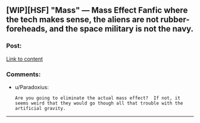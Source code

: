 ## [WIP][HSF] "Mass" — Mass Effect Fanfic where the tech makes sense, the aliens are not rubber-foreheads, and the space military is not the navy.

### Post:

[Link to content](https://docs.google.com/document/d/147EXWdiLHEyignDRu0TyNPQySZkNYMXGJIl0NLQB5pk/edit#)

### Comments:

- u/Paradoxius:
  ```
  Are you going to eliminate the actual mass effect?  If not, it seems weird that they would go though all that trouble with the artificial gravity.
  ```

---

